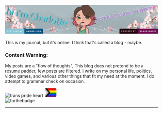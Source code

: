 <div align="center">


<img src ="https://raw.githubusercontent.com/charlotte-2222/random-images/main/github_splash.png">

</div>
<br>
This is my journal, but it's online. I think that's called a blog - maybe.

### Content Warning:

My posts are a "flow of thoughts", This blog does not pretend to be a resume padder, few posts are filtered. I write on my personal life, politics, video games, and various other things that fit my need at the moment. I do attempt to grammar check on occasion.


<img src="https://user-images.githubusercontent.com/67248738/175312380-93020c98-27d5-4170-9965-27d2c99c5a97.png" alt="trans pride heart" width="35">  <img src="https://raw.githubusercontent.com/charlotte-2222/random-images/main/9601-pride-flag.png" alt="trans pride heart" width="40"> 
<br>
![forthebadge](https://forthebadge.com/images/badges/powered-by-coffee.svg)

<hr>
